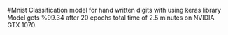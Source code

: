 #Mnist
Classification model for hand written digits with using keras library
Model gets %99.34 after 20 epochs total time of 2.5 minutes on NVIDIA GTX 1070.
